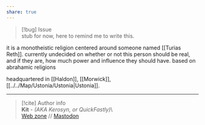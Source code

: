 ```yaml
---  
share: true  
---  
```

> [!bug] Issue  
>stub for now, here to remind me to write this.  
  
it is a monotheistic religion centered around someone named [[Turias Reth]]. currently undecided on whether or not this person should be real, and if they are, how much power and influence they should have. based on abrahamic religions  
  
headquartered in [[Haldon]], [[Morwick]], [[../../Map/Ustonia/Ustonia|Ustonia]].  
  
-----  
> [!cite] Author info  
> **Kit** - *(AKA Kerosyn, or QuickFastly)*\  
> [Web zone](https://kitabe.link) // [Mastodon](https://social.tripulse.net/@kit)